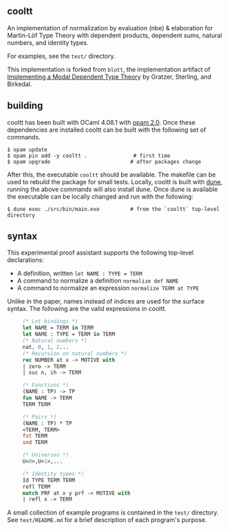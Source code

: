 ## cooltt

An implementation of normalization by evaluation (nbe) & elaboration for Martin-Löf Type
Theory with dependent products, dependent sums, natural numbers, and identity types.

For examples, see the `test/` directory.

This implementation is forked from `blott`, the implementation artifact of
[Implementing a Modal Dependent Type Theory](https://doi.acm.org/10.1145/3341711) by Gratzer,
Sterling, and Birkedal.

## building

cooltt has been built with OCaml 4.08.1 with [opam 2.0](https://opam.ocaml.org/). Once
these dependencies are installed cooltt can be built with the following set of commands.

```
$ opam update
$ opam pin add -y cooltt .               # first time
$ opam upgrade                          # after packages change
```

After this, the executable `cooltt` should be available. The makefile can be used to rebuild the
package for small tests. Locally, cooltt is built with [dune](https://dune.build), running the above
commands will also install dune. Once dune is available the executable can be locally changed and
run with the following:

```
$ dune exec ./src/bin/main.exe          # from the `cooltt` top-level directory
```

## syntax

This experimental proof assistant supports the following top-level declarations:

 - A definition, written `let NAME : TYPE = TERM`
 - A command to normalize a definition `normalize def NAME`
 - A command to normalize an expression `normalize TERM at TYPE`

Unlike in the paper, names instead of indices are used for the surface syntax. The following are
the valid expressions in cooltt.

``` ocaml
     (* Let bindings *)
     let NAME = TERM in TERM
     let NAME : TYPE = TERM in TERM
     (* Natural numbers *)
     nat, 0, 1, 2...
     (* Recursion on natural numbers *)
     rec NUMBER at x -> MOTIVE with
     | zero -> TERM
     | suc n, ih -> TERM

     (* Functions *)
     (NAME : TP) -> TP
     fun NAME -> TERM
     TERM TERM

     (* Pairs *)
     (NAME : TP) * TP
     <TERM, TERM>
     fst TERM
     snd TERM

     (* Universes *)
     U<0>,U<1>,...

     (* Identity types *)
     Id TYPE TERM TERM
     refl TERM
     match PRF at x y prf -> MOTIVE with
     | refl x -> TERM
```

A small collection of example programs is contained in the `test/` directory. See `test/README.md`
for a brief description of each program's purpose.
